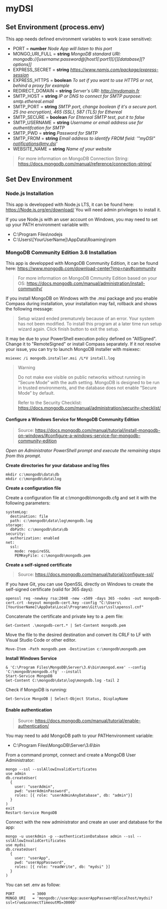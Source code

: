 # myDSI
## Set Environment (process.env)

This app needs defined environment variables to work (case sensitive):
* PORT = **number** *Node App will listen to this port*
* MONGO_URI_FULL   = **string** *MongoDB standard URI: mongodb://[username:password@]host1[:port1][/[][database][?options]]*
* EXPRESS_SECRET   = **string** *https://www.npmjs.com/package/express-session*
* EXPRESS_HTTPS    = **boolean** *To set if you want to use HTTPS or not, behind a proxy for example*
* REDIRECT_DOMAIN  = **string** *Server's URI: http://mydomain.fr*
* SMTP_HOST        = **string** *IP or DNS to connect for SMTP purpose: smtp.ethereal.email*
* SMTP_PORT        = **string** *SMTP port, change boolean if it's a secure port. 25 (no encryption), 465 (SSL), 587 (TLS) for Ethereal*
* SMTP_SECURE      = **boolean** *For Ehtereal SMTP test, put it to false*
* SMTP_USERNAME    = **string** *Username or email address use for authentifcation for SMTP*
* SMTP_PWD         = **string** *Password for SMTP*
* SMTP_FROM        = **string** *Email address to identify FROM field: '"myDSI" <notifications@my.dsi>'*
* WEBSITE_NAME     = **string** *Name of your website*


> For more information on MongoDB Connection String:
> https://docs.mongodb.com/manual/reference/connection-string/

## Set Dev Environment

### Node.js Installation
This app is developped with Node.js LTS, it can be found here: https://Node.js.org/en/download/
You will need admin privileges to install it.

If you use Node.js with an user account on Windows, you may need to set up your PATH environment variable with:
* C:\Program Files\nodejs
* C:\Users\\[YourUserName]\AppData\Roaming\npm

### MongoDB Community Edition 3.6 Installation
This app is developped with MongoDB Community Edition, it can be found here: https://www.mongodb.com/download-center?jmp=nav#community

> For more information on MongoDB Cmmunity Edition based on your OS:
> https://docs.mongodb.com/manual/administration/install-community/

If you install MongoDB on Windows with the .msi package and you enable Compass during installation, your installation may fail, rollback and shows the following message:
> Setup wizard ended prematurely because of an error. Your system has not been modified. To install this program at a later time run setup wizard again. Click finish button to exit the setup.

It may be due to your PowerShell execution policy defined on "AllSigned". Change it to "RemoteSigned" or install Compass separately.
If it not resolve your issue, you can try to launch MongoDB installer with msiexec:
    
    msiexec /i mongodb.installer.msi /L*V install.log

> Warning
>
> Do not make exe visible on public networks without running in “Secure Mode” with the auth setting. MongoDB is designed to be run in trusted environments, and the database does not enable “Secure Mode” by default.
>
> Refer to the Security Checklist: https://docs.mongodb.com/manual/administration/security-checklist/

#### Configure a Windows Service for MongoDB Community Edition
> Source: https://docs.mongodb.com/manual/tutorial/install-mongodb-on-windows/#configure-a-windows-service-for-mongodb-community-edition

*Open an Administrator PowerShell prompt and execute the remaining steps from this prompt.* 

**Create directories for your database and log files**

    mkdir c:\mongodb\data\db
    mkdir c:\mongodb\data\log

**Create a configuration file**

Create a configuration file at c:\mongodb\mongodb.cfg and set it with the following parameters: 

    systemLog:
      destination: file
      path: c:\mongodb\data\log\mongodb.log
    storage:
      dbPath: c:\mongodb\data\db
    security:
      authorization: enabled
    net:
      ssl:
        mode: requireSSL
        PEMKeyFile: c:\mongodb\mongodb.pem

**Create a self-signed certificate**

> Source:
https://docs.mongodb.com/manual/tutorial/configure-ssl/

If you have Git, you can use OpenSSL directly on Windows to create the self-signed certificate (valid for 365 days):

    openssl req -newkey rsa:2048 -new -x509 -days 365 -nodes -out mongodb-cert.crt -keyout mongodb-cert.key -config "C:\Users\[YourUserName]\AppData\Local\Programs\Git\usr\ssl\openssl.cnf" 

Concatenate the certificate and private key to a .pem file:

    Get-Content .\mongodb-cert.* | Set-Content mongodb.pem
    
Move the file to the desired destination and convert its CRLF to LF with Visual Studio Code or other editor.

    Move-Item -Path mongodb.pem -Destination c:\mongodb\mongodb.pem

**Install Windows Service**

    & 'C:\Program Files\MongoDB\Server\3.6\bin\mongod.exe' --config 'C:\mongodb\mongodb.cfg' --install
    Start-Service MongoDB
    Get-Content C:\mongodb\data\log\mongodb.log -tail 2

Check if MongoDB is running:
    
    Get-Service MongoDB | Select-Object Status, DisplayName

#### Enable authentication

> Source:
https://docs.mongodb.com/manual/tutorial/enable-authentication/

You may need to add MongoDB path to your PATHenvironment variable:
* C:\Program Files\MongoDB\Server\3.6\bin

From a command prompt, connect and create a MongoDB User Administrator:
    
    mongo --ssl --sslAllowInvalidCertificates
    use admin
    db.createUser(
      {
        user: "userAdmin",
        pwd: "userAdminPassword",
        roles: [{ role: "userAdminAnyDatabase", db: "admin"}]
      }
    )
    exit
    Restart-Service MongoDB

Connect with the new administrator and create an user and database for the app:

    mongo -u userAdmin -p --authenticationDatabase admin --ssl --sslAllowInvalidCertificates
    use mydsi
    db.createUser(
      {
        user: "userApp",
        pwd: "userAppPassword",
        roles: [{ role: "readWrite", db: "mydsi" }]
      }
    )

You can set .env as follow:

    PORT        = 3000
    MONGO_URI   = 'mongodb://userApp:auserAppPassword@localhost/mydsi?ssl=true&connectTimeoutMS=30000'